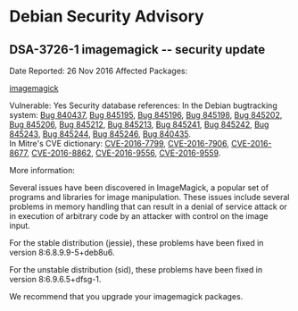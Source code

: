
Debian Security Advisory
========================


DSA-3726-1 imagemagick -- security update
-----------------------------------------



Date Reported:
26 Nov 2016
Affected Packages:

[imagemagick](https://packages.debian.org/src:imagemagick)

Vulnerable:
Yes
Security database references:
In the Debian bugtracking system: [Bug 840437](https://bugs.debian.org/cgi-bin/bugreport.cgi?bug=840437), [Bug 845195](https://bugs.debian.org/cgi-bin/bugreport.cgi?bug=845195), [Bug 845196](https://bugs.debian.org/cgi-bin/bugreport.cgi?bug=845196), [Bug 845198](https://bugs.debian.org/cgi-bin/bugreport.cgi?bug=845198), [Bug 845202](https://bugs.debian.org/cgi-bin/bugreport.cgi?bug=845202), [Bug 845206](https://bugs.debian.org/cgi-bin/bugreport.cgi?bug=845206), [Bug 845212](https://bugs.debian.org/cgi-bin/bugreport.cgi?bug=845212), [Bug 845213](https://bugs.debian.org/cgi-bin/bugreport.cgi?bug=845213), [Bug 845241](https://bugs.debian.org/cgi-bin/bugreport.cgi?bug=845241), [Bug 845242](https://bugs.debian.org/cgi-bin/bugreport.cgi?bug=845242), [Bug 845243](https://bugs.debian.org/cgi-bin/bugreport.cgi?bug=845243), [Bug 845244](https://bugs.debian.org/cgi-bin/bugreport.cgi?bug=845244), [Bug 845246](https://bugs.debian.org/cgi-bin/bugreport.cgi?bug=845246), [Bug 840435](https://bugs.debian.org/cgi-bin/bugreport.cgi?bug=840435).  
In Mitre's CVE dictionary: [CVE-2016-7799](https://security-tracker.debian.org/tracker/CVE-2016-7799), [CVE-2016-7906](https://security-tracker.debian.org/tracker/CVE-2016-7906), [CVE-2016-8677](https://security-tracker.debian.org/tracker/CVE-2016-8677), [CVE-2016-8862](https://security-tracker.debian.org/tracker/CVE-2016-8862), [CVE-2016-9556](https://security-tracker.debian.org/tracker/CVE-2016-9556), [CVE-2016-9559](https://security-tracker.debian.org/tracker/CVE-2016-9559).  

More information:

Several issues have been discovered in ImageMagick, a popular set of
programs and libraries for image manipulation. These issues include
several problems in memory handling that can result in a denial of
service attack or in execution of arbitrary code by an attacker with
control on the image input.


For the stable distribution (jessie), these problems have been fixed in
version 8:6.8.9.9-5+deb8u6.


For the unstable distribution (sid), these problems have been fixed in
version 8:6.9.6.5+dfsg-1.


We recommend that you upgrade your imagemagick packages.





